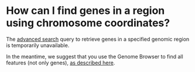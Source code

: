 # How can I find genes in a region using chromosome coordinates?
<!-- pombase_categories: Finding data -->

<!-- 
* denotes things to confirm in actual interface when this works:
In the [advanced search](/query), click *"more queries" to see
the "Genes between coordinates" query option. Choose a chromosome from
the *pulldown, and enter start and end coordinates in the *text boxes.
-->

The [advanced search](/query) query to retrieve genes in a specified
genomic region is temporarily unavailable.

In the meantime, we suggest that you use the Genome Browser to find
all features (not only genes), [as described here](/faq/how-can-i-retrieve-the-sequence-of-a-region-using-sequence-coordinates).

<!--
Example query: [Genes between coordinates 1000000-2000000 on chromosome 2](/spombe/query/builder?filter=37&value=%5B%7B%22param%22:%7B%22filter_1%22:%7B%22filter%22:%2210%22,%22query%22:%22II%22%7D,%22filter_2%22:%7B%22operator%22:%22AND%22,%22filter%22:%2215%22,%22query_1%22:%221000000%22,%22query_2%22:%222000000%22%7D%7D,%22filter_count%22:%222%22%7D%5D) 
-->
